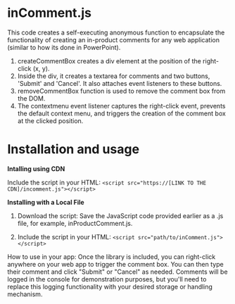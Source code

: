 # inComment.js

This code creates a self-executing anonymous function to encapsulate the functionality of creating an in-product comments for any web application (similar to how its done in PowerPoint).

1. createCommentBox creates a div element at the position of the right-click (x, y).
2. Inside the div, it creates a textarea for comments and two buttons, 'Submit' and 'Cancel'. It also attaches event listeners to these buttons.
3. removeCommentBox function is used to remove the comment box from the DOM.
4. The contextmenu event listener captures the right-click event, prevents the default context menu, and triggers the creation of the comment box at the clicked position.

# Installation and usage

**Intalling using CDN**

Include the script in your HTML:
`<script src="https://[LINK TO THE CDN]/incomment.js"></script>`

**Installing with a Local File**

1. Download the script:
Save the JavaScript code provided earlier as a .js file, for example, inProductComment.js.

2. Include the script in your HTML:
`<script src="path/to/inComment.js"></script>`

How to use in your app:
Once the library is included, you can right-click anywhere on your web app to trigger the comment box. You can then type their comment and click "Submit" or "Cancel" as needed. Comments will be logged in the console for demonstration purposes, but you'll need to replace this logging functionality with your desired storage or handling mechanism.

